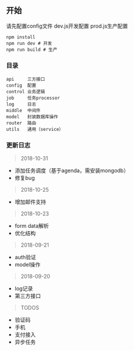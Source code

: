 ## 开始

请先配置config文件 dev.js开发配置 prod.js生产配置

```
npm install
npm run dev # 开发
npm run build # 生产
```

### 目录

```
api     三方接口
config  配置
control 业务逻辑
job     任务processor
log     日志
middle  中间件
model   封装数据库操作
router  路由
utils   通用（service）
```

### 更新日志

> 2018-10-31
* 添加任务调度（基于agenda，需安装mongodb）
* 修复bug

> 2018-10-25
* 增加邮件支持

> 2018-10-23
* form data解析
* 优化结构

> 2018-09-21
* auth验证
* model操作

> 2018-09-20
* log记录
* 第三方接口

> TODOS
* 验证码
* 手机
* 支付接入
* 异步任务
